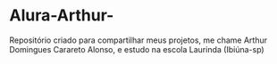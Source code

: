 # Alura-Arthur-
Repositório criado para compartilhar meus projetos, me chame Arthur Domingues Carareto Alonso, e estudo na escola Laurinda (Ibiúna-sp)
